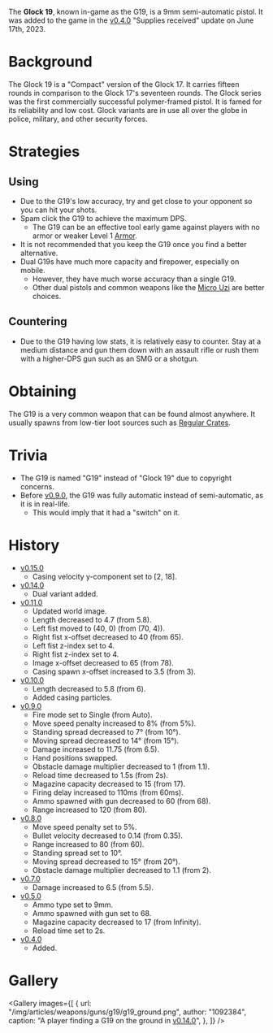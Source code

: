 The **Glock 19**, known in-game as the G19, is a 9mm semi-automatic pistol. It was added to the game in the [v0.4.0](https://github.com/HasangerGames/suroi/releases/tag/v0.4.0) "Supplies received" update on June 17th, 2023.

# Background

The Glock 19 is a "Compact" version of the Glock 17. It carries fifteen rounds in comparison to the Glock 17's seventeen rounds. The Glock series was the first commercially successful polymer-framed pistol. It is famed for its reliability and low cost. Glock variants are in use all over the globe in police, military, and other security forces.

# Strategies

## Using

- Due to the G19's low accuracy, try and get close to your opponent so you can hit your shots.
- Spam click the G19 to achieve the maximum DPS.
  - The G19 can be an effective tool early game against players with no armor or weaker Level 1 [Armor](/equipment/armor).
- It is not recommended that you keep the G19 once you find a better alternative.
- Dual G19s have much more capacity and firepower, especially on mobile.
  - However, they have much worse accuracy than a single G19.
  - Other dual pistols and common weapons like the [Micro Uzi](/weapons/guns/micro_uzi) are better choices.

## Countering

- Due to the G19 having low stats, it is relatively easy to counter. Stay at a medium distance and gun them down with an assault rifle or rush them with a higher-DPS gun such as an SMG or a shotgun.

# Obtaining

The G19 is a very common weapon that can be found almost anywhere. It usually spawns from low-tier loot sources such as [Regular Crates](/obstacles/regular_crate).

# Trivia

- The G19 is named "G19" instead of "Glock 19" due to copyright concerns.
- Before [v0.9.0](https://github.com/HasangerGames/suroi/releases/tag/v0.9.0), the G19 was fully automatic instead of semi-automatic, as it is in real-life.
  - This would imply that it had a "switch" on it.

# History

- [v0.15.0](https://github.com/HasangerGames/suroi/releases/tag/v0.15.0)
  - Casing velocity y-component set to [2, 18].
- [v0.14.0](https://github.com/HasangerGames/suroi/releases/tag/v0.14.0)
  - Dual variant added.
- [v0.11.0](https://github.com/HasangerGames/suroi/releases/tag/v0.11.0)
  - Updated world image.
  - Length decreased to 4.7 (from 5.8).
  - Left fist moved to (40, 0) (from (70, 4)).
  - Right fist x-offset decreased to 40 (from 65).
  - Left fist z-index set to 4.
  - Right fist z-index set to 4.
  - Image x-offset decreased to 65 (from 78).
  - Casing spawn x-offset increased to 3.5 (from 3).
- [v0.10.0](https://github.com/HasangerGames/suroi/releases/tag/v0.10.0)
  - Length decreased to 5.8 (from 6).
  - Added casing particles.
- [v0.9.0](https://github.com/HasangerGames/suroi/releases/tag/v0.9.0)
  - Fire mode set to Single (from Auto).
  - Move speed penalty increased to 8% (from 5%).
  - Standing spread decreased to 7° (from 10°).
  - Moving spread decreased to 14° (from 15°).
  - Damage increased to 11.75 (from 6.5).
  - Hand positions swapped.
  - Obstacle damage multiplier decreased to 1 (from 1.1).
  - Reload time decreased to 1.5s (from 2s).
  - Magazine capacity decreased to 15 (from 17).
  - Firing delay increased to 110ms (from 60ms).
  - Ammo spawned with gun decreased to 60 (from 68).
  - Range increased to 120 (from 80).
- [v0.8.0](https://github.com/HasangerGames/suroi/releases/tag/v0.8.0)
  - Move speed penalty set to 5%.
  - Bullet velocity decreased to 0.14 (from 0.35).
  - Range increased to 80 (from 60).
  - Standing spread set to 10°.
  - Moving spread decreased to 15° (from 20°).
  - Obstacle damage multiplier decreased to 1.1 (from 2).
- [v0.7.0](https://github.com/HasangerGames/suroi/releases/tag/v0.7.0)
  - Damage increased to 6.5 (from 5.5).
- [v0.5.0](https://github.com/HasangerGames/suroi/releases/tag/v0.5.0)
  - Ammo type set to 9mm.
  - Ammo spawned with gun set to 68.
  - Magazine capacity decreased to 17 (from Infinity).
  - Reload time set to 2s.
- [v0.4.0](https://github.com/HasangerGames/suroi/releases/tag/v0.4.0)
  - Added.

# Gallery

<Gallery
  images={[
    {
      url: "/img/articles/weapons/guns/g19/g19_ground.png",
      author: "1092384",
      caption: "A player finding a G19 on the ground in [v0.14.0](https://github.com/HasangerGames/suroi/releases/tag/v0.14.0)",
    },
  ]}
/>
